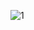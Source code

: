 ![1](https://user-images.githubusercontent.com/72718608/126996476-e3aca62b-3a3f-4e08-a619-d96a63b5c852.png)
